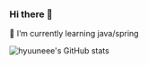 ### Hi there 👋
🌱 I’m currently learning java/spring

![hyuuneee's GitHub stats](https://github-readme-stats.vercel.app/api?username=hyuuneee&show_icons=true&theme=radical)
<!--
**hyuuneee/hyuuneee** is a ✨ _special_ ✨ repository because its `README.md` (this file) appears on your GitHub profile.

Here are some ideas to get you started:

- 🔭 I’m currently working on ...
- 🌱 I’m currently learning ...
- 👯 I’m looking to collaborate on ...
- 🤔 I’m looking for help with ...
- 💬 Ask me about ...
- 📫 How to reach me: ...
- 😄 Pronouns: ...
- ⚡ Fun fact: ...
-->
